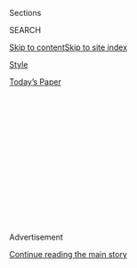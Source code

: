 <div id="app">

<div>

<div>

<div>

<div class="NYTAppHideMasthead css-1q2w90k e1suatyy0">

<div class="section css-ui9rw0 e1suatyy2">

<div class="css-eph4ug er09x8g0">

<div class="css-6n7j50">

</div>

<span class="css-1dv1kvn">Sections</span>

<div class="css-10488qs">

<span class="css-1dv1kvn">SEARCH</span>

</div>

[Skip to content](#site-content)[Skip to site
index](#site-index)

</div>

<div id="masthead-section-label" class="css-1wr3we4 eaxe0e00">

[Style](https://www.nytimes3xbfgragh.onion/section/style)

</div>

<div class="css-10698na e1huz5gh0">

</div>

</div>

<div id="masthead-bar-one" class="section hasLinks css-15hmgas e1csuq9d3">

<div class="css-uqyvli e1csuq9d0">

</div>

<div class="css-1uqjmks e1csuq9d1">

</div>

<div class="css-9e9ivx">

[](https://myaccount.nytimes3xbfgragh.onion/auth/login?response_type=cookie&client_id=vi)

</div>

<div class="css-1bvtpon e1csuq9d2">

[Today’s
Paper](https://www.nytimes3xbfgragh.onion/section/todayspaper)

</div>

</div>

</div>

</div>

<div data-aria-hidden="false">

<div id="site-content" data-role="main">

<div>

<div class="css-1aor85t" style="opacity:0.000000001;z-index:-1;visibility:hidden">

<div class="css-1hqnpie">

<div class="css-epjblv">

<span class="css-17xtcya">[Style](/section/style)</span><span class="css-x15j1o">|</span><span class="css-fwqvlz">Modern
Love Podcast: Zawe Ashton Reads ‘Confronting Race, Religion and Her
Heart’</span>

</div>

<div class="css-k008qs">

<div class="css-1iwv8en">

<span class="css-18z7m18"></span>

<div>

</div>

</div>

<span class="css-1n6z4y">https://nyti.ms/37YGD2R</span>

<div class="css-1705lsu">

<div class="css-4xjgmj">

<div class="css-4skfbu" data-role="toolbar" data-aria-label="Social Media Share buttons, Save button, and Comments Panel with current comment count" data-testid="share-tools">

  - 
  - 
  - 
  - 
    
    <div class="css-6n7j50">
    
    </div>

  - 

</div>

</div>

</div>

</div>

</div>

</div>

<div id="NYT_TOP_BANNER_REGION" class="css-13pd83m">

</div>

<div id="top-wrapper" class="css-1sy8kpn">

<div id="top-slug" class="css-l9onyx">

Advertisement

</div>

[Continue reading the main
story](#after-top)

<div class="ad top-wrapper" style="text-align:center;height:100%;display:block;min-height:250px">

<div id="top" class="place-ad" data-position="top" data-size-key="top">

</div>

</div>

<div id="after-top">

</div>

</div>

<div>

<div style="position:absolute;width:0;height:0;visibility:hidden;display:none">

</div>

<div style="width:100%">

<div class="css-197zlhc e1eullfg0" style="background-image:url(https://static01.graylady3jvrrxbe.onion/images/2018/02/05/style/modern-love-album-art/modern-love-album-art-videoFifteenBySeven2610-v5.jpg)">

<div class="css-1hmsypo e1eullfg2">

<div class="css-131hid3 e1eullfg3">

<div class="css-1uhi299 e1eullfg1">

</div>

<div class="css-1tloyb6">

<div class="css-ah35qo ehra6vc0">

[<span class="css-1f76qa2">![Modern Love
logo](https://static01.graylady3jvrrxbe.onion/images/2018/02/05/style/modern-love-album-art/modern-love-album-art-square320.jpg)<span>Modern
Love</span></span>](https://www.nytimes3xbfgragh.onion/column/modern-love-podcast)<span class="css-17nzab0 ehra6vc1"><span class="css-sj5ozi ehra6vc2">Subscribe:</span></span>

  - [Apple Podcasts](https://itunes.apple.com/us/podcast/id1065559535)
  - [Radio
Public](https://play.radiopublic.com/modern-love-k6pYB8)

</div>

</div>

<div class="css-1r0dpua e1eullfg4">

<div class="css-wfiq9c edye5kn0">

<div>

# Modern Love Podcast: Zawe Ashton Reads ‘Confronting Race, Religion and Her Heart’

## 

</div>

<span class="css-xpptmx edye5kn4"></span>

</div>

<div class="css-1g7y0i5 e1drnplw0">

<div class="css-1ceswkc e1drnplw1">

</div>

<div class="css-f2fzwx e1drnplw2">

<div data-aria-labelledby="modal-title" data-role="region">

<div id="modal-title" class="css-mln36k">

transcript

</div>

<div class="css-pbq7ev">

</div>

<span>Back to Modern Love</span>

<div class="css-f6lhej">

<div class="css-1ialerq">

<div class="css-1701swk">

bars

</div>

<div>

<div class="css-1t7yl1y">

0:00/0:00

</div>

<div class="css-og85jy">

\-0:00

</div>

</div>

</div>

</div>

</div>

</div>

</div>

</div>

<div class="css-1xgepvx e1eullfg5">

</div>

</div>

</div>

</div>

<div class="css-fnovkn e1gfokfg0">

<span class="css-1ly73wi e1tej78p0">Previous</span>

<div class="css-1s78rjm e1gfokfg1">

<div class="css-uq6cyc e1gfokfg3" data-recirc-bar-item="true">

<div class="css-hoe9xz">

<span class="css-nxkttv">More episodes
of</span><span class="css-19zi9mh">Modern
Love</span>

</div>

</div>

<div class="css-uq6cyc e1gfokfg3" data-recirc-bar-item="true">

[![](https://static01.graylady3jvrrxbe.onion/images/2017/01/27/fashion/29modern/29modern-thumbLarge.jpg)](https://www.nytimes3xbfgragh.onion/2020/06/24/style/modern-love-podcast-zawe-ashton.html?action=click&module=audio-series-bar&region=header&pgtype=Article)

<div class="css-14o8mz7 e1gfokfg2">

</div>

<div class="css-1qq8bvn">

June 24, 2020<span class="css-i5svdo">Modern Love Podcast: Zawe Ashton
Reads ‘Confronting Race, Religion and Her
Heart’</span>

</div>

</div>

<div class="css-uq6cyc e1gfokfg3" data-recirc-bar-item="true">

[![](https://static01.graylady3jvrrxbe.onion/images/2019/06/23/fashion/23ML-jaramillo/merlin_154561071_143c362c-fcb7-4d88-8ae2-c938777c91b0-thumbLarge.jpg)](https://www.nytimes3xbfgragh.onion/2020/06/17/style/modern-love-podcast-ncuti-gatwa.html?action=click&module=audio-series-bar&region=header&pgtype=Article)

<div class="css-14o8mz7 e1gfokfg2">

</div>

<div class="css-1qq8bvn">

June 17, 2020<span class="css-i5svdo">Modern Love Podcast: Ncuti Gatwa
Reads ‘Why Can’t Men Say “I Love You” to Each
Other?’</span>

</div>

</div>

<div class="css-uq6cyc e1gfokfg3" data-recirc-bar-item="true">

[![](https://static01.graylady3jvrrxbe.onion/images/2006/09/01/fashion/03LOVE_ready/03LOVE_ready-thumbLarge-v4.jpg)](https://www.nytimes3xbfgragh.onion/2020/06/10/style/modern-love-podcast-lorraine-toussant-updated-poscript.html?action=click&module=audio-series-bar&region=header&pgtype=Article)

<div class="css-14o8mz7 e1gfokfg2">

</div>

<div class="css-1qq8bvn">

June 10, 2020<span>  <span class="css-orcm78">•</span> 
26:14</span><span class="css-i5svdo">Modern Love Podcast: Lorraine
Toussaint Reads ‘Race Wasn’t an Issue to Him, Which Was an Issue to
Me’</span>

</div>

</div>

<div class="css-uq6cyc e1gfokfg3" data-recirc-bar-item="true">

[![](https://static01.graylady3jvrrxbe.onion/images/2005/10/02/fashion/02MODERNLOVE/02MODERNLOVE-thumbLarge.jpg)](https://www.nytimes3xbfgragh.onion/2020/06/03/style/modern-love-podcast-hasan-minhaj.html?action=click&module=audio-series-bar&region=header&pgtype=Article)

<div class="css-14o8mz7 e1gfokfg2">

</div>

<div class="css-1qq8bvn">

June 3, 2020<span>  <span class="css-orcm78">•</span> 
22:46</span><span class="css-i5svdo">Modern Love Podcast: Hasan Minhaj
Reads ‘Researching Jenna, Discovering
Myself’</span>

</div>

</div>

<div class="css-uq6cyc e1gfokfg3" data-recirc-bar-item="true">

[![](https://static01.graylady3jvrrxbe.onion/images/2018/05/24/fashion/13LOVE/13LOVE-thumbLarge.jpg)](https://www.nytimes3xbfgragh.onion/2020/05/27/style/modern-love-podcast-saoirse-ronan.html?action=click&module=audio-series-bar&region=header&pgtype=Article)

<div class="css-14o8mz7 e1gfokfg2">

</div>

<div class="css-1qq8bvn">

May 27, 2020<span class="css-i5svdo">Modern Love Podcast: Saoirse Ronan
Reads ‘Grappling With the Language of
Love’</span>

</div>

</div>

<div class="css-uq6cyc e1gfokfg3" data-recirc-bar-item="true">

[![](https://static01.graylady3jvrrxbe.onion/images/2018/02/18/fashion/18MODERNLOVE/18MODERNLOVE-thumbLarge.jpg)](https://www.nytimes3xbfgragh.onion/2020/05/20/style/modern-love-podcast-jameela-jamil.html?action=click&module=audio-series-bar&region=header&pgtype=Article)

<div class="css-14o8mz7 e1gfokfg2">

</div>

<div class="css-1qq8bvn">

May 20, 2020<span class="css-i5svdo">Modern Love Podcast: Jameela Jamil
Reads ‘How ‘Lolita’ Freed Me From My Own
Humbert’</span>

</div>

</div>

<div class="css-uq6cyc e1gfokfg3" data-recirc-bar-item="true">

[![](https://static01.graylady3jvrrxbe.onion/images/2020/05/10/fashion/00ALONE-SELFIES-promo/00ALONE-SELFIES-COMBO-thumbLarge.jpg)](https://www.nytimes3xbfgragh.onion/2020/05/13/style/modern-love-podcast-coronavirus-living-alone.html?action=click&module=audio-series-bar&region=header&pgtype=Article)

<div class="css-14o8mz7 e1gfokfg2">

</div>

<div class="css-1qq8bvn">

May 13, 2020<span>  <span class="css-orcm78">•</span> 
24:55</span><span class="css-i5svdo">Modern Love Podcast:
Alone.</span>

</div>

</div>

<div class="css-uq6cyc e1gfokfg3" data-recirc-bar-item="true">

[![](https://static01.graylady3jvrrxbe.onion/images/2017/11/17/fashion/11LOVE/11LOVE-thumbLarge.jpg)](https://www.nytimes3xbfgragh.onion/2020/05/06/style/modern-love-podcast-gillian-jacobs.html?action=click&module=audio-series-bar&region=header&pgtype=Article)

<div class="css-14o8mz7 e1gfokfg2">

</div>

<div class="css-1qq8bvn">

May 6, 2020<span class="css-i5svdo">Modern Love Podcast: Gillian Jacobs
Reads ‘To Fall in Love With Anyone, Do
This’</span>

</div>

</div>

<div class="css-uq6cyc e1gfokfg3" data-recirc-bar-item="true">

[![](https://static01.graylady3jvrrxbe.onion/images/2019/05/27/fashion/05MODERNLOVE/05MODERNLOVE-thumbLarge.jpg)](https://www.nytimes3xbfgragh.onion/2020/04/29/style/modern-love-podcast-daisy-edgar-jones.html?action=click&module=audio-series-bar&region=header&pgtype=Article)

<div class="css-14o8mz7 e1gfokfg2">

</div>

<div class="css-1qq8bvn">

April 29, 2020<span>  <span class="css-orcm78">•</span> 
23:56</span><span class="css-i5svdo">Modern Love Podcast: Daisy
Edgar-Jones Reads ‘Years Ago, My Sister Vanished. I See Her Whenever I
Want.’</span>

</div>

</div>

<div class="css-uq6cyc e1gfokfg3" data-recirc-bar-item="true">

[![](https://static01.graylady3jvrrxbe.onion/images/2020/02/18/style/18modernlove-top25-1/18modernlove-top25-1-thumbLarge.jpg)](https://www.nytimes3xbfgragh.onion/2020/04/22/style/modern-love-podcast-laura-prepon.html?action=click&module=audio-series-bar&region=header&pgtype=Article)

<div class="css-14o8mz7 e1gfokfg2">

</div>

<div class="css-1qq8bvn">

April 22, 2020<span>  <span class="css-orcm78">•</span> 
21:51</span><span class="css-i5svdo">Modern Love Podcast: Laura Prepon
Reads ‘Sometimes, It’s Not You, Or the
Math’</span>

</div>

</div>

<div class="css-uq6cyc e1gfokfg3" data-recirc-bar-item="true">

[![](https://static01.graylady3jvrrxbe.onion/images/2017/11/26/fashion/26ODE/26ODE-thumbLarge-v2.jpg)](https://www.nytimes3xbfgragh.onion/2020/04/15/style/modern-love-podcast-coronavirus.html?action=click&module=audio-series-bar&region=header&pgtype=Article)

<div class="css-14o8mz7 e1gfokfg2">

</div>

<div class="css-1qq8bvn">

April 15, 2020<span>  <span class="css-orcm78">•</span> 
18:32</span><span class="css-i5svdo">Modern Love Podcast: In an Altered
World, Listeners Share Their Stories About Love and
Life</span>

</div>

</div>

<div class="css-uq6cyc e1gfokfg3" data-recirc-bar-item="true">

[![](https://static01.graylady3jvrrxbe.onion/images/2020/04/11/fashion/david-finch-new-illo/david-finch-new-illo-thumbLarge.jpg)](https://www.nytimes3xbfgragh.onion/2020/04/08/style/modern-love-podcast-daniel-radcliffe.html?action=click&module=audio-series-bar&region=header&pgtype=Article)

<div class="css-14o8mz7 e1gfokfg2">

</div>

<div class="css-1qq8bvn">

April 8, 2020<span>  <span class="css-orcm78">•</span> 
22:27</span><span class="css-i5svdo">Modern Love Podcast: Daniel
Radcliffe Reads ‘Somewhere Inside, a Path to Empathy’</span>

</div>

</div>

<div class="css-uq6cyc e1gfokfg3" data-recirc-bar-item="true">

<div class="css-1o3broy">

[<span class="css-nxkttv">See All Episodes
of</span><span class="css-cbc4vz">Modern
Love</span>](https://www.nytimes3xbfgragh.onion/column/modern-love-podcast)

</div>

</div>

</div>

<span class="css-1ly73wi e1tej78p0">Next</span>

</div>

</div>

<div class="css-1tlsmx">

June 24,
2020

<div>

<div class="css-4xjgmj">

<div class="css-d8bdto" data-role="toolbar" data-aria-label="Social Media Share buttons, Save button, and Comments Panel with current comment count" data-testid="share-tools">

  - 
  - 
  - 
  - 
    
    <div class="css-6n7j50">
    
    </div>

  - 

</div>

</div>

</div>

</div>

</div>

<div class="section meteredContent css-1r7ky0e" name="articleBody" itemprop="articleBody">

<div class="css-1fanzo5 StoryBodyCompanionColumn">

<div class="css-53u6y8">

***Listen and subscribe to our podcast from your mobile device:***
**[*Via Apple
Podcasts*](https://itunes.apple.com/us/podcast/modern-love/id1065559535?mt=2)**
***|*** **[*Via RadioPublic*](https://radiopublic.com/ModernLove)**
***|*** **[*Via
Stitcher*](https://www.stitcher.com/podcast/wbur/modern-love)**

This week, the actress Zawe Ashton reads Lilian Oben’s essay
“[Confronting Race, Religion and Her
Heart](https://www.nytimes3xbfgragh.onion/2017/01/27/style/modern-love-race-religion-boyfriend-breakup.html).”

In her 2017 essay, Ms. Oben wrote about the experience of being broken
up with because she was black and not Jewish. The pain and anger Ms.
Oben felt after the breakup was complicated. Not only was she angry at
her ex-boyfriend — she was also ashamed of the ways she had devalued
herself in trying to win his acceptance.

Ms. Oben is an [actress and writer](https://www.lilianoben.com/) living
in New York City. Ms. Ashton is an actress who most recently starred in
the movie “Velvet Buzzsaw” and the Broadway play “Betrayal.” Stay tuned
after the reading to hear Ms. Oben’s thoughts about the current moment
as well as commentary from Ms. Ashton and the Modern Love editor Daniel
Jones.

</div>

</div>

<div class="css-1fanzo5 StoryBodyCompanionColumn">

<div class="css-53u6y8">

This episode also marks the end of our four-and-a-half-year producing
partnership with [WBUR](https://www.wbur.org/), a successful
collaboration that’s been responsible for more than 250 episodes that
have been downloaded nearly 100 million times after debuting at the top
of the iTunes chart back in 2016. We have also produced live shows
together in the U.S. and internationally, and moved listeners to tears
from Sydney to Mumbai. The Modern Love podcast will continue at The New
York Times. Stay tuned for information about the relaunch.

Many thanks to everyone at WBUR who made the Modern Love podcast
possible and powerful, including [Meghna
Chakrabarti](https://twitter.com/meghnawbur?lang=en), the host; [Caitlin
O’Keefe](https://twitter.com/caiteokeefe?lang=en), the executive
producer;<span class="css-8l6xbc evw5hdy0"> </span>[Matthew
Reed](https://twitter.com/stanleyhiller?lang=en), the sound designer;
[Katherine
Brewer](https://twitter.com/KatABrew?ref_src=twsrc%5Egoogle%7Ctwcamp%5Eserp%7Ctwgr%5Eauthor),
the editor; and [Iris Adler](https://twitter.com/irisadler?lang=en), the
executive director for programming and podcasts.

</div>

</div>

<div>

</div>

<div class="css-1fanzo5 StoryBodyCompanionColumn">

<div class="css-53u6y8">

Want more from Modern Love? Watch the [TV
series](https://www.nytimes3xbfgragh.onion/2019/09/12/style/modern-love-tv-show-trailer.html);
sign up for the
[newsletter](https://www.nytimes3xbfgragh.onion/newsletters/love-letter);
or listen to the
[podcast](https://www.nytimes3xbfgragh.onion/column/modern-love-podcast)
on
[iTunes](https://itunes.apple.com/us/podcast/modern-love/id1065559535?mt=2&version=meter+at+0&module=meter-Links&pgtype=article&contentId=&mediaId=&referrer=&priority=true&action=click&contentCollection=meter-links-click),
[Spotify](https://open.spotify.com/show/03Er7mSPq9IEewOgbPD3vO) or
[Google
Play](https://play.google.com/music/listen?u=0#/ps/Iktqjbkz7bychbnofblw32dik64).
We also have swag at [the NYT
Store](https://store.nytimes3xbfgragh.onion/collections/modern-love) and
a book, “[Modern Love: True Stories of Love, Loss, and
Redemption](https://www.penguinrandomhouse.com/books/623036/modern-love-revised-and-updated-by-edited-by-daniel-jones-with-contributions-by-andrew-rannells-ayelet-waldman-amy-krouse-rosenthal-veronica-chambers-and-more/).”

</div>

</div>

</div>

<div>

</div>

<div>

</div>

<div>

</div>

<div>

<div id="bottom-wrapper" class="css-1ede5it">

<div id="bottom-slug" class="css-l9onyx">

Advertisement

</div>

[Continue reading the main
story](#after-bottom)

<div id="bottom" class="ad bottom-wrapper" style="text-align:center;height:100%;display:block;min-height:90px">

</div>

<div id="after-bottom">

</div>

</div>

</div>

</div>

</div>

## Site Index

<div>

</div>

## Site Information Navigation

  - [© <span>2020</span> <span>The New York Times
    Company</span>](https://help.nytimes3xbfgragh.onion/hc/en-us/articles/115014792127-Copyright-notice)

<!-- end list -->

  - [NYTCo](https://www.nytco.com/)
  - [Contact
    Us](https://help.nytimes3xbfgragh.onion/hc/en-us/articles/115015385887-Contact-Us)
  - [Work with us](https://www.nytco.com/careers/)
  - [Advertise](https://nytmediakit.com/)
  - [T Brand Studio](http://www.tbrandstudio.com/)
  - [Your Ad
    Choices](https://www.nytimes3xbfgragh.onion/privacy/cookie-policy#how-do-i-manage-trackers)
  - [Privacy](https://www.nytimes3xbfgragh.onion/privacy)
  - [Terms of
    Service](https://help.nytimes3xbfgragh.onion/hc/en-us/articles/115014893428-Terms-of-service)
  - [Terms of
    Sale](https://help.nytimes3xbfgragh.onion/hc/en-us/articles/115014893968-Terms-of-sale)
  - [Site
    Map](https://spiderbites.nytimes3xbfgragh.onion)
  - [Help](https://help.nytimes3xbfgragh.onion/hc/en-us)
  - [Subscriptions](https://www.nytimes3xbfgragh.onion/subscription?campaignId=37WXW)

</div>

</div>

</div>

</div>
